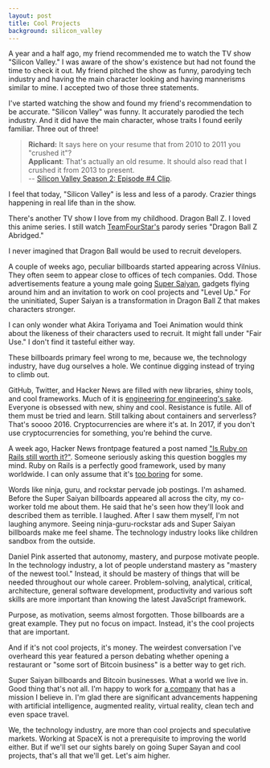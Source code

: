 ```yaml
---
layout: post
title: Cool Projects
background: silicon_valley
---
```


A year and a half ago, my friend recommended me to watch the TV show "Silicon Valley." I was aware of the show's existence but had not found the time to check it out. My friend pitched the show as funny, parodying tech industry and having the main character looking and having mannerisms similar to mine. I accepted two of those three statements.

I've started watching the show and found my friend's recommendation to be accurate. "Silicon Valley" was funny. It accurately parodied the tech industry. And it did have the main character, whose traits I found eerily familiar. Three out of three!

> **Richard:** It says here on your resume that from 2010 to 2011 you "crushed it"?<br>
> **Applicant**: That's actually an old resume. It should also read that I crushed it from 2013 to present.<br>
> -- [Silicon Valley Season 2: Episode #4 Clip](https://www.youtube.com/watch?v=E3kP2A80KIw).

I feel that today, "Silicon Valley" is less and less of a parody. Crazier things happening in real life than in the show.

There's another TV show I love from my childhood. Dragon Ball Z. I loved this anime series. I still watch [TeamFourStar's](http://teamfourstar.com) parody series "Dragon Ball Z Abridged."

I never imagined that Dragon Ball would be used to recruit developers.

A couple of weeks ago, peculiar billboards started appearing across Vilnius. They often seem to appear close to offices of tech companies. Odd. Those advertisements feature a young male going [Super Saiyan](https://www.youtube.com/watch?v=2cjbSgy3vSw), gadgets flying around him and an invitation to work on cool projects and "Level Up." For the uninitiated, Super Saiyan is a transformation in Dragon Ball Z that makes characters stronger.

I can only wonder what Akira Toriyama and Toei Animation would think about the likeness of their characters used to recruit. It might fall under "Fair Use." I don't find it tasteful either way.

These billboards primary feel wrong to me, because we, the technology industry, have dug ourselves a hole. We continue digging instead of trying to climb out.

GitHub, Twitter, and Hacker News are filled with new libraries, shiny tools, and cool frameworks. Much of it is [engineering for engineering's sake](/talk/engineerings-for-engineerings-sake). Everyone is obsessed with new, shiny and cool. Resistance is futile. All of them must be tried and learn. Still talking about containers and serverless? That's soooo 2016. Cryptocurrencies are where it's at. In 2017, if you don't use cryptocurrencies for something, you're behind the curve.

A week ago, Hacker News frontpage featured a post named ["Is Ruby on Rails still worth it?"](https://news.ycombinator.com/item?id=15776527). Someone seriously asking this question boggles my mind. Ruby on Rails is a perfectly good framework, used by many worldwide. I can only assume that it's [too boring](http://mcfunley.com/choose-boring-technology) for some.

Words like ninja, guru, and rockstar pervade job postings. I'm ashamed. Before the Super Saiyan billboards appeared all across the city, my co-worker told me about them. He said that he's seen how they'll look and described them as terrible. I laughed. After I saw them myself, I'm not laughing anymore. Seeing ninja-guru-rockstar ads and Super Saiyan billboards make me feel shame. The technology industry looks like children sandbox from the outside.

Daniel Pink asserted that autonomy, mastery, and purpose motivate people. In the technology industry, a lot of people understand mastery as "mastery of the newest tool." Instead, it should be mastery of things that will be needed throughout our whole career. Problem-solving, analytical, critical, architecture, general software development, productivity and various soft skills are more important than knowing the latest JavaScript framework.

Purpose, as motivation, seems almost forgotten. Those billboards are a great example. They put no focus on impact. Instead, it's the cool projects that are important.

And if it's not cool projects, it's money. The weirdest conversation I've overheard this year featured a person debating whether opening a restaurant or "some sort of Bitcoin business" is a better way to get rich.

Super Saiyan billboards and Bitcoin businesses. What a world we live in. Good thing that's not all. I'm happy to work for [a company](http://engineering.vinted.com) that has a mission I believe in. I'm glad there are significant advancements happening with artificial intelligence, augmented reality, virtual reality, clean tech and even space travel.

We, the technology industry, are more than cool projects and speculative markets. Working at SpaceX is not a prerequisite to improving the world either. But if we'll set our sights barely on going Super Sayan and cool projects, that's all that we'll get. Let's aim higher.
